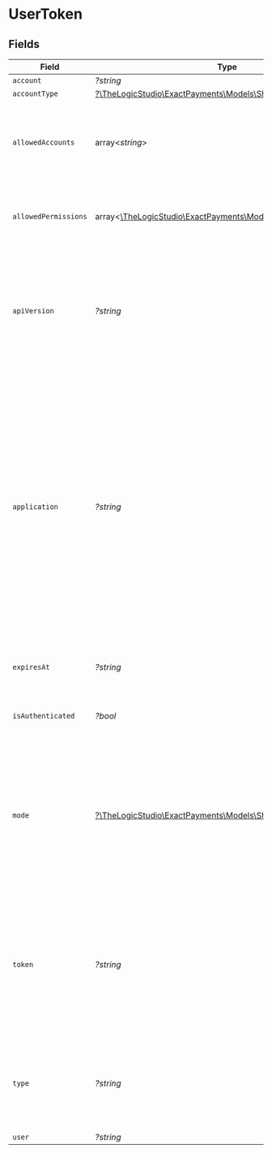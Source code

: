 # UserToken


## Fields

| Field                                                                                                                                                                                                                                                                                                                                                                    | Type                                                                                                                                                                                                                                                                                                                                                                     | Required                                                                                                                                                                                                                                                                                                                                                                 | Description                                                                                                                                                                                                                                                                                                                                                              | Example                                                                                                                                                                                                                                                                                                                                                                  |
| ------------------------------------------------------------------------------------------------------------------------------------------------------------------------------------------------------------------------------------------------------------------------------------------------------------------------------------------------------------------------ | ------------------------------------------------------------------------------------------------------------------------------------------------------------------------------------------------------------------------------------------------------------------------------------------------------------------------------------------------------------------------ | ------------------------------------------------------------------------------------------------------------------------------------------------------------------------------------------------------------------------------------------------------------------------------------------------------------------------------------------------------------------------ | ------------------------------------------------------------------------------------------------------------------------------------------------------------------------------------------------------------------------------------------------------------------------------------------------------------------------------------------------------------------------ | ------------------------------------------------------------------------------------------------------------------------------------------------------------------------------------------------------------------------------------------------------------------------------------------------------------------------------------------------------------------------ |
| `account`                                                                                                                                                                                                                                                                                                                                                                | *?string*                                                                                                                                                                                                                                                                                                                                                                | :heavy_minus_sign:                                                                                                                                                                                                                                                                                                                                                       | N/A                                                                                                                                                                                                                                                                                                                                                                      | 64b04d6d198ce11d0d64ca2a                                                                                                                                                                                                                                                                                                                                                 |
| `accountType`                                                                                                                                                                                                                                                                                                                                                            | [?\TheLogicStudio\ExactPayments\Models\Shared\AccountType](../../Models/Shared/AccountType.md)                                                                                                                                                                                                                                                                           | :heavy_minus_sign:                                                                                                                                                                                                                                                                                                                                                       | N/A                                                                                                                                                                                                                                                                                                                                                                      | account                                                                                                                                                                                                                                                                                                                                                                  |
| `allowedAccounts`                                                                                                                                                                                                                                                                                                                                                        | array<*string*>                                                                                                                                                                                                                                                                                                                                                          | :heavy_minus_sign:                                                                                                                                                                                                                                                                                                                                                       | List of Organization and Account identifiers that the created User Token has access to.                                                                                                                                                                                                                                                                                  | ["64b04d6d198ce11d0d64ca2a"]                                                                                                                                                                                                                                                                                                                                             |
| `allowedPermissions`                                                                                                                                                                                                                                                                                                                                                     | array<[\TheLogicStudio\ExactPayments\Models\Shared\Permissions](../../Models/Shared/Permissions.md)>                                                                                                                                                                                                                                                                     | :heavy_minus_sign:                                                                                                                                                                                                                                                                                                                                                       | Operations that can be performed with the created User Token.                                                                                                                                                                                                                                                                                                            | ["charges.create"]                                                                                                                                                                                                                                                                                                                                                       |
| `apiVersion`                                                                                                                                                                                                                                                                                                                                                             | *?string*                                                                                                                                                                                                                                                                                                                                                                | :heavy_minus_sign:                                                                                                                                                                                                                                                                                                                                                       | Current API version to use in other API calls. It follows Semantic Versioning standard. Currently the versioning isn't supported.                                                                                                                                                                                                                                        | 1.0.0                                                                                                                                                                                                                                                                                                                                                                    |
| `application`                                                                                                                                                                                                                                                                                                                                                            | *?string*                                                                                                                                                                                                                                                                                                                                                                | :heavy_minus_sign:                                                                                                                                                                                                                                                                                                                                                       | Application ID calling the API. Specify your assigned Application ID, otherwise, use the default value or leave it empty if you aren't assigned any Application ID. It can be specified in the header or in the body. If you're building your own application, refer to our [guide](https://developer.exactpay.com/docs/authentication) on how to get an Application ID. | admin-pwa                                                                                                                                                                                                                                                                                                                                                                |
| `expiresAt`                                                                                                                                                                                                                                                                                                                                                              | *?string*                                                                                                                                                                                                                                                                                                                                                                | :heavy_minus_sign:                                                                                                                                                                                                                                                                                                                                                       | The time when the created User Token expires.                                                                                                                                                                                                                                                                                                                            | 2023-07-13T20:37:37.088Z                                                                                                                                                                                                                                                                                                                                                 |
| `isAuthenticated`                                                                                                                                                                                                                                                                                                                                                        | *?bool*                                                                                                                                                                                                                                                                                                                                                                  | :heavy_minus_sign:                                                                                                                                                                                                                                                                                                                                                       | Flag to determine if the user is authenticated.                                                                                                                                                                                                                                                                                                                          | true                                                                                                                                                                                                                                                                                                                                                                     |
| `mode`                                                                                                                                                                                                                                                                                                                                                                   | [?\TheLogicStudio\ExactPayments\Models\Shared\AccountMode](../../Models/Shared/AccountMode.md)                                                                                                                                                                                                                                                                           | :heavy_minus_sign:                                                                                                                                                                                                                                                                                                                                                       | Use the `live` value to perform actual transactions. Use the `test` value to perform mocked transactions. The `live` value is available only for live accounts.                                                                                                                                                                                                          | live                                                                                                                                                                                                                                                                                                                                                                     |
| `token`                                                                                                                                                                                                                                                                                                                                                                  | *?string*                                                                                                                                                                                                                                                                                                                                                                | :heavy_minus_sign:                                                                                                                                                                                                                                                                                                                                                       | User identity to allow the user to access other API endpoints. Place this token in the `Authorization` header when you call other endpoints. It's valid for 2 hours.                                                                                                                                                                                                     | 4b757cf8f34660db39e26b147bd2c830e2439e86c068eb6e2bbf488c619ce75ed6b92b78b4edf02d                                                                                                                                                                                                                                                                                         |
| `type`                                                                                                                                                                                                                                                                                                                                                                   | *?string*                                                                                                                                                                                                                                                                                                                                                                | :heavy_minus_sign:                                                                                                                                                                                                                                                                                                                                                       | Determines the type of the token. This endpoint only creates User Tokens. For more details, check our [guide](https://developer.exactpay.com/docs/Authentication).                                                                                                                                                                                                       | user                                                                                                                                                                                                                                                                                                                                                                     |
| `user`                                                                                                                                                                                                                                                                                                                                                                   | *?string*                                                                                                                                                                                                                                                                                                                                                                | :heavy_minus_sign:                                                                                                                                                                                                                                                                                                                                                       | N/A                                                                                                                                                                                                                                                                                                                                                                      | 64b04d6d198ce11d0d64ca2a                                                                                                                                                                                                                                                                                                                                                 |